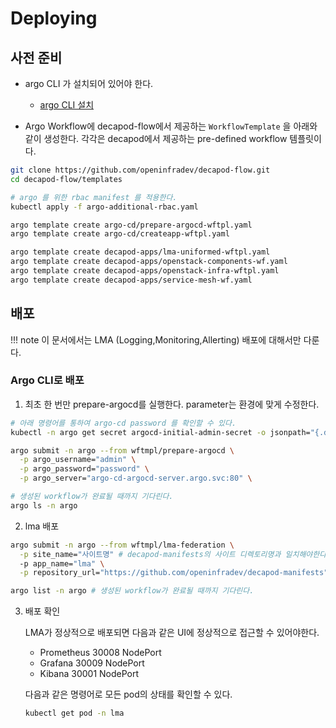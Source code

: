 # Deploying

## 사전 준비
* argo CLI 가 설치되어 있어야 한다.
    * [argo CLI 설치](https://github.com/argoproj/argo-workflows/releases) 

* Argo Workflow에 decapod-flow에서 제공하는 `WorkflowTemplate` 을 아래와 같이 생성한다. 각각은 decapod에서 제공하는 pre-defined workflow 템플릿이다.
```bash
git clone https://github.com/openinfradev/decapod-flow.git
cd decapod-flow/templates

# argo 를 위한 rbac manifest 를 적용한다.
kubectl apply -f argo-additional-rbac.yaml

argo template create argo-cd/prepare-argocd-wftpl.yaml
argo template create argo-cd/createapp-wftpl.yaml

argo template create decapod-apps/lma-uniformed-wftpl.yaml
argo template create decapod-apps/openstack-components-wf.yaml
argo template create decapod-apps/openstack-infra-wftpl.yaml
argo template create decapod-apps/service-mesh-wf.yaml
``` 

## 배포
!!! note
    이 문서에서는 LMA (Logging,Monitoring,Allerting) 배포에 대해서만 다룬다. 
### Argo CLI로 배포
1. 최초 한 번만 prepare-argocd를 실행한다. parameter는 환경에 맞게 수정한다.  
  ```sh
  # 아래 명령어를 통하여 argo-cd password 를 확인할 수 있다.
  kubectl -n argo get secret argocd-initial-admin-secret -o jsonpath="{.data.password}" | base64 -d

  argo submit -n argo --from wftmpl/prepare-argocd \
    -p argo_username="admin" \
    -p argo_password="password" \
    -p argo_server="argo-cd-argocd-server.argo.svc:80" \

  # 생성된 workflow가 완료될 때까지 기다린다.
  argo ls -n argo 
  ```

2. lma 배포
  ```sh
  argo submit -n argo --from wftmpl/lma-federation \
    -p site_name="사이트명" # decapod-manifests의 사이트 디렉토리명과 일치해야한다. \
    -p app_name="lma" \
    -p repository_url="https://github.com/openinfradev/decapod-manifests" # decapod-manifests repository 주소

  argo list -n argo # 생성된 workflow가 완료될 때까지 기다린다.
  ```

3. 배포 확인  
   
    LMA가 정상적으로 배포되면 다음과 같은 UI에 정상적으로 접근할 수 있어야한다.  

    * Prometheus 30008 NodePort
    * Grafana 30009 NodePort
    * Kibana 30001 NodePort
  
    다음과 같은 명령어로 모든 pod의 상태를 확인할 수 있다.
    ```sh
    kubectl get pod -n lma
    ```